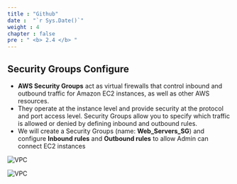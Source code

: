```yaml
---
title : "Github"
date :  "`r Sys.Date()`" 
weight : 4
chapter : false
pre : " <b> 2.4 </b> "
---
```


## Security Groups Configure
- **AWS Security Groups** act as virtual firewalls that control inbound and outbound traffic for Amazon EC2 instances, as well as other AWS resources. 
- They operate at the instance level and provide security at the protocol and port access level. Security Groups allow you to specify which traffic is allowed or denied by defining inbound and outbound rules. 
- We will create a Security Groups (name: **Web_Servers_SG**) and configure **Inbound rules** and **Outbound rules** to allow Admin can connect EC2 instances

![VPC](/images/2-prepairation/241.png?featherlight=false&width=90pc)


![VPC](/images/2-prepairation/242.png?featherlight=false&width=90pc)


